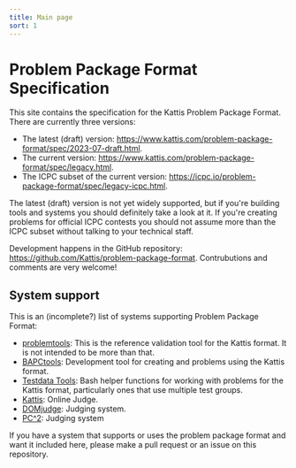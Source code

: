 ```yaml
---
title: Main page
sort: 1
---
```


# Problem Package Format Specification

This site contains the specification for the Kattis Problem Package Format.
There are currently three versions:

- The latest (draft) version: <https://www.kattis.com/problem-package-format/spec/2023-07-draft.html>.
- The current version: <https://www.kattis.com/problem-package-format/spec/legacy.html>.
- The ICPC subset of the current version: <https://icpc.io/problem-package-format/spec/legacy-icpc.html>.

The latest (draft) version is not yet widely supported, 
but if you're building tools and systems you should definitely take a look at it. 
If you're creating problems for official ICPC contests you should not assume more than the ICPC subset without talking to your technical staff.

Development happens in the GitHub repository: <https://github.com/Kattis/problem-package-format>.
Contrubutions and comments are very welcome!

## System support

This is an (incomplete?) list of systems supporting Problem Package Format:

- [problemtools](https://github.com/kattis/problemtools):
  This is the reference validation tool for the Kattis format. 
  It is not intended to be more than that.
- [BAPCtools](https://github.com/RagnarGrootKoerkamp/BAPCtools):
  Development tool for creating and problems using the Kattis format.
- [Testdata Tools](https://github.com/Kodsport/testdata_tools):
  Bash helper functions for working with problems for the Kattis format, particularly ones that use multiple test groups.
- [Kattis](https://open.kattis.com/):
  Online Judge.
- [DOMjudge](https://www.domjudge.org/):
  Judging system.
- [PC^2](https://pc2ccs.github.io/):
  Judging system

If you have a system that supports or uses the problem package format and want it included here, please make a pull request or an issue on this repository.
